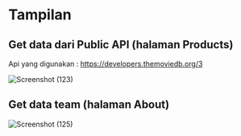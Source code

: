 # Tampilan
## Get data dari Public API (halaman Products)
Api yang digunakan : https://developers.themoviedb.org/3

![Screenshot (123)](https://user-images.githubusercontent.com/79805395/203036947-0d8f428d-d535-44aa-b139-2e53e8d78b9c.png)

## Get data team (halaman About)
![Screenshot (125)](https://user-images.githubusercontent.com/79805395/203086433-5218001b-095b-41bc-856e-b83910122f99.png)
